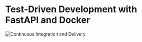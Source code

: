 # Test-Driven Development with FastAPI and Docker
![Continuous Integration and Delivery](https://github.com/marcosgeo/fastapi-tdd/workflows/Continuous%20Integration%20and%20Delivery/badge.svg?branch=main)
